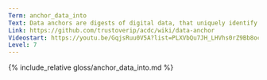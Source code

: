 ```yaml
---
Term: anchor_data_into
Text: Data anchors are digests of digital data, that uniquely identify this data
Link: https://github.com/trustoverip/acdc/wiki/data-anchor
Videostart: https://youtu.be/GqjsRuu0V5A?list=PLXVbQu7JH_LHVhs0rZ9Bb8ocyKlPljkaG&t=17m14s
Level: 7
---
```


{% include_relative gloss/anchor_data_into.md %}
